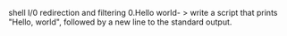 shell I/0 redirection and filtering
0.Hello world- > write a script that prints "Hello, world", followed by a new line to the standard output.
